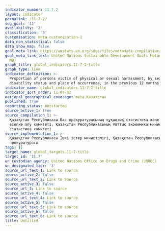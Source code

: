 ```yaml
---
indicator_number: 11.7.2
layout: indicator
permalink: /11-7-2/
sdg_goal: '11'
availability: '2'
classification: '3'
customisation: meta.customisation-1
data_non_statistical: false
data_show_map: false
goal_meta_link: https://unstats.un.org/sdgs/files/metadata-compilation/Metadata-Goal-11.pdf
goal_meta_link_text: United Nations Sustainable Development Goals Metadata (PDF 4.0
  MB)
graph_title: global_indicators.11-7-2-title
graph_type: line
indicator_definition: >-
  Proportion of persons victim of physical or sexual harassment, by sex, age,
  disability status and place of occurrence, in the previous 12 months
indicator_name: global_indicators.11-7-2-title
indicator_sort_order: 11-07-02
national_geographical_coverage: meta.Казахстан
published: true
reporting_status: notstarted
source_active_1: true
source_compilation_1: >-
  Қазақстан Республикасы Бас прокуратурасының құқықтық статистика және арнайы
  есепке алу комитеті, Қазақстан Республикасының Ұлттық экономика министірлігі
  статистика комитеті
source_implementation_1: >-
  Қазақстан Республикасы Ішкі істер министрлігі, Қазақстан Республикасының  Бас
  прокуратурасы
tags: []
target_name: global_targets.11-7-title
target_id: '11.7'
un_custodian_agency: United Nations Office on Drugs and Crime (UNODC)
un_designated_tier: '3'
source_url_text_1: Link to source
source_active_2: false
source_url_text_2: Link to Source
source_active_3: false
source_url_3: Link to source
source_active_4: false
source_url_text_4: Link to source
source_active_5: false
source_url_text_5: Link to source
source_active_6: false
source_url_text_6: Link to source
title: Untitled
---
```

